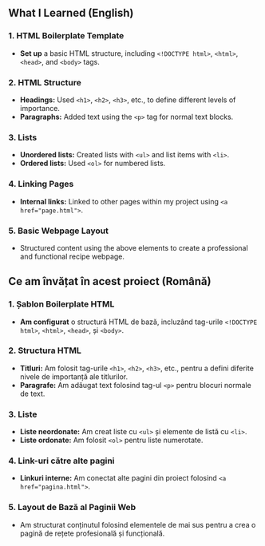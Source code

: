 ## What I Learned (English)
### 1. **HTML Boilerplate Template**
- **Set up** a basic HTML structure, including `<!DOCTYPE html>`, `<html>`, `<head>`, and `<body>` tags.
### 2. **HTML Structure**
- **Headings:** Used `<h1>`, `<h2>`, `<h3>`, etc., to define different levels of importance.
- **Paragraphs:** Added text using the `<p>` tag for normal text blocks.
### 3. **Lists**
- **Unordered lists:** Created lists with `<ul>` and list items with `<li>`.
- **Ordered lists:** Used `<ol>` for numbered lists.
### 4. **Linking Pages**
- **Internal links:** Linked to other pages within my project using `<a href="page.html">`.
### 5. **Basic Webpage Layout**
- Structured content using the above elements to create a professional and functional recipe webpage.

## Ce am învățat în acest proiect (Română)
### 1. **Șablon Boilerplate HTML**
- **Am configurat** o structură HTML de bază, incluzând tag-urile `<!DOCTYPE html>`, `<html>`, `<head>`, și `<body>`.
### 2. **Structura HTML**
- **Titluri:** Am folosit tag-urile `<h1>`, `<h2>`, `<h3>`, etc., pentru a defini diferite nivele de importanță ale titlurilor.
- **Paragrafe:** Am adăugat text folosind tag-ul `<p>` pentru blocuri normale de text.
### 3. **Liste**
- **Liste neordonate:** Am creat liste cu `<ul>` și elemente de listă cu `<li>`.
- **Liste ordonate:** Am folosit `<ol>` pentru liste numerotate.
### 4. **Link-uri către alte pagini**
- **Linkuri interne:** Am conectat alte pagini din proiect folosind `<a href="pagina.html">`.
### 5. **Layout de Bază al Paginii Web**
- Am structurat conținutul folosind elementele de mai sus pentru a crea o pagină de rețete profesională și funcțională.